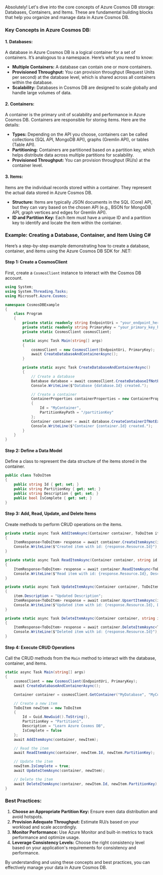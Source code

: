 Absolutely! Let's dive into the core concepts of Azure Cosmos DB storage: Databases, Containers, and Items. These are fundamental building blocks that help you organize and manage data in Azure Cosmos DB.

### Key Concepts in Azure Cosmos DB:

#### 1. **Databases:**
A database in Azure Cosmos DB is a logical container for a set of containers. It’s analogous to a namespace. Here’s what you need to know:
- **Multiple Containers:** A database can contain one or more containers.
- **Provisioned Throughput:** You can provision throughput (Request Units per second) at the database level, which is shared across all containers within the database.
- **Scalability:** Databases in Cosmos DB are designed to scale globally and handle large volumes of data.

#### 2. **Containers:**
A container is the primary unit of scalability and performance in Azure Cosmos DB. Containers are responsible for storing items. Here are the details:
- **Types:** Depending on the API you choose, containers can be called collections (SQL API, MongoDB API), graphs (Gremlin API), or tables (Table API).
- **Partitioning:** Containers are partitioned based on a partition key, which helps distribute data across multiple partitions for scalability.
- **Provisioned Throughput:** You can provision throughput (RU/s) at the container level.

#### 3. **Items:**
Items are the individual records stored within a container. They represent the actual data stored in Azure Cosmos DB.
- **Structure:** Items are typically JSON documents in the SQL (Core) API, but they can vary based on the chosen API (e.g., BSON for MongoDB API, graph vertices and edges for Gremlin API).
- **ID and Partition Key:** Each item must have a unique ID and a partition key to identify and locate the item within the container.

### Example: Creating a Database, Container, and Item Using C#

Here’s a step-by-step example demonstrating how to create a database, container, and items using the Azure Cosmos DB SDK for .NET:

#### Step 1: Create a CosmosClient
First, create a `CosmosClient` instance to interact with the Cosmos DB account.

```csharp
using System;
using System.Threading.Tasks;
using Microsoft.Azure.Cosmos;

namespace CosmosDBExample
{
    class Program
    {
        private static readonly string EndpointUri = "your_endpoint_here";
        private static readonly string PrimaryKey = "your_primary_key_here";
        private static CosmosClient cosmosClient;

        static async Task Main(string[] args)
        {
            cosmosClient = new CosmosClient(EndpointUri, PrimaryKey);
            await CreateDatabaseAndContainerAsync();
        }

        private static async Task CreateDatabaseAndContainerAsync()
        {
            // Create a database
            Database database = await cosmosClient.CreateDatabaseIfNotExistsAsync("MyDatabase");
            Console.WriteLine($"Database {database.Id} created.");

            // Create a container
            ContainerProperties containerProperties = new ContainerProperties
            {
                Id = "MyContainer",
                PartitionKeyPath = "/partitionKey"
            };
            Container container = await database.CreateContainerIfNotExistsAsync(containerProperties, throughput: 400);
            Console.WriteLine($"Container {container.Id} created.");
        }
    }
}
```

#### Step 2: Define a Data Model
Define a class to represent the data structure of the items stored in the container.

```csharp
public class ToDoItem
{
    public string Id { get; set; }
    public string PartitionKey { get; set; }
    public string Description { get; set; }
    public bool IsComplete { get; set; }
}
```

#### Step 3: Add, Read, Update, and Delete Items
Create methods to perform CRUD operations on the items.

```csharp
private static async Task AddItemAsync(Container container, ToDoItem item)
{
    ItemResponse<ToDoItem> response = await container.CreateItemAsync(item, new PartitionKey(item.PartitionKey));
    Console.WriteLine($"Created item with id: {response.Resource.Id}");
}

private static async Task ReadItemAsync(Container container, string id, string partitionKey)
{
    ItemResponse<ToDoItem> response = await container.ReadItemAsync<ToDoItem>(id, new PartitionKey(partitionKey));
    Console.WriteLine($"Read item with id: {response.Resource.Id}, Description: {response.Resource.Description}");
}

private static async Task UpdateItemAsync(Container container, ToDoItem item)
{
    item.Description = "Updated Description";
    ItemResponse<ToDoItem> response = await container.UpsertItemAsync(item, new PartitionKey(item.PartitionKey));
    Console.WriteLine($"Updated item with id: {response.Resource.Id}, Description: {response.Resource.Description}");
}

private static async Task DeleteItemAsync(Container container, string id, string partitionKey)
{
    ItemResponse<ToDoItem> response = await container.DeleteItemAsync<ToDoItem>(id, new PartitionKey(partitionKey));
    Console.WriteLine($"Deleted item with id: {response.Resource.Id}");
}
```

#### Step 4: Execute CRUD Operations
Call the CRUD methods from the `Main` method to interact with the database, container, and items.

```csharp
static async Task Main(string[] args)
{
    cosmosClient = new CosmosClient(EndpointUri, PrimaryKey);
    await CreateDatabaseAndContainerAsync();

    Container container = cosmosClient.GetContainer("MyDatabase", "MyContainer");

    // Create a new item
    ToDoItem newItem = new ToDoItem
    {
        Id = Guid.NewGuid().ToString(),
        PartitionKey = "Partition1",
        Description = "Learn Azure Cosmos DB",
        IsComplete = false
    };
    await AddItemAsync(container, newItem);

    // Read the item
    await ReadItemAsync(container, newItem.Id, newItem.PartitionKey);

    // Update the item
    newItem.IsComplete = true;
    await UpdateItemAsync(container, newItem);

    // Delete the item
    await DeleteItemAsync(container, newItem.Id, newItem.PartitionKey);
}
```

### Best Practices:
1. **Choose an Appropriate Partition Key:** Ensure even data distribution and avoid hotspots.
2. **Provision Adequate Throughput:** Estimate RU/s based on your workload and scale accordingly.
3. **Monitor Performance:** Use Azure Monitor and built-in metrics to track performance and optimize usage.
4. **Leverage Consistency Levels:** Choose the right consistency level based on your application's requirements for consistency and performance.

By understanding and using these concepts and best practices, you can effectively manage your data in Azure Cosmos DB.